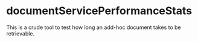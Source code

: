 # documentServicePerformanceStats
This is a crude tool to test how long an add-hoc document takes to be retrievable. 

